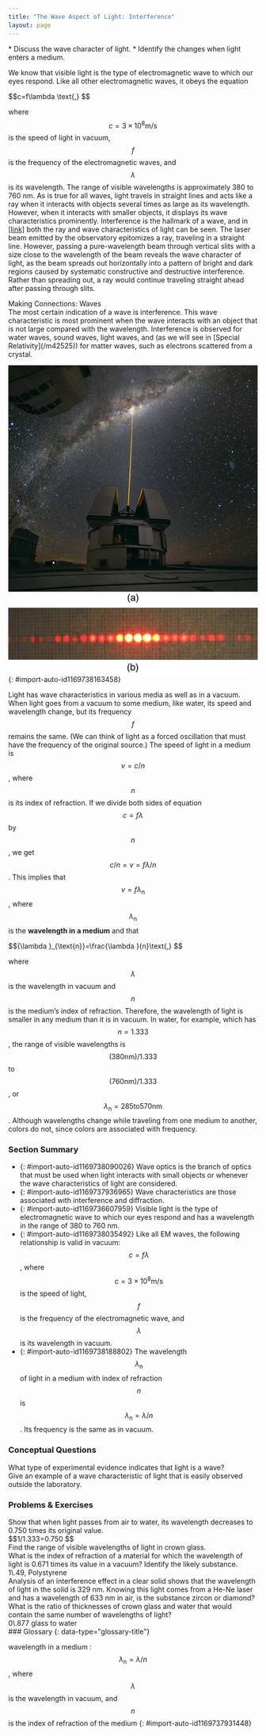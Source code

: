 ```yaml
---
title: "The Wave Aspect of Light: Interference"
layout: page
---
```



<div data-type="abstract" markdown="1">
* Discuss the wave character of light.
* Identify the changes when light enters a medium.

</div>

We know that visible light is the type of electromagnetic wave to which our eyes respond. Like all other electromagnetic waves, it obeys the equation

<div data-type="equation" id="eip-319">
 $$c=f\lambda \text{,} $$
</div>

where  $$c=3 \times 10^{8}  \text{m/s} $$
 is the speed of light in vacuum,  $$f $$
 is the frequency of the electromagnetic waves, and  $$\lambda  $$
 is its wavelength. The range of visible wavelengths is approximately 380 to 760 nm. As is true for all waves, light travels in straight lines and acts like a ray when it interacts with objects several times as large as its wavelength. However, when it interacts with smaller objects, it displays its wave characteristics prominently. Interference is the hallmark of a wave, and in [\[link\]](#import-auto-id1169738163458) both the ray and wave characteristics of light can be seen. The laser beam emitted by the observatory epitomizes a ray, traveling in a straight line. However, passing a pure-wavelength beam through vertical slits with a size close to the wavelength of the beam reveals the wave character of light, as the beam spreads out horizontally into a pattern of bright and dark regions caused by systematic constructive and destructive interference. Rather than spreading out, a ray would continue traveling straight ahead after passing through slits.

<div data-type="note" data-has-label="true" data-label="" markdown="1">
<div data-type="title">
Making Connections: Waves
</div>
The most certain indication of a wave is interference. This wave characteristic is most prominent when the wave interacts with an object that is not large compared with the wavelength. Interference is observed for water waves, sound waves, light waves, and (as we will see in [Special Relativity](/m42525)) for matter waves, such as electrons scattered from a crystal.

</div>

 ![Part a of the figure shows a thin bright orange laser beam emitted from an observatory traveling in a straight line up into a starry sky. Part b of the figure shows a horizontal pattern of orange red spots produced when a laser beam has passed through a grid of slits. The central spot is the brightest and the spots get dimmer as you move away from the center..](../resources/Figure_28_01_01a.jpg "(a) The laser beam emitted by an observatory acts like a ray, traveling in a straight line. This laser beam is from the Paranal Observatory of the European Southern Observatory. (credit: Yuri Beletsky, European Southern Observatory) (b) A laser beam passing through a grid of vertical slits produces an interference pattern&#x2014;characteristic of a wave. (credit: Shim'on and Slava Rybka, Wikimedia Commons)"){: #import-auto-id1169738163458}

Light has wave characteristics in various media as well as in a vacuum. When light goes from a vacuum to some medium, like water, its speed and wavelength change, but its frequency  $$f $$
 remains the same. (We can think of light as a forced oscillation that must have the frequency of the original source.) The speed of light in a medium is  $$v=c/n $$
, where  $$n $$
 is its index of refraction. If we divide both sides of equation  $$c=f\lambda  $$
 by  $$n $$
, we get  $$c/n=v=f\lambda /n $$
. This implies that  $$v=f{\lambda }_{\text{n}} $$
, where  $${\lambda }_{\text{n}} $$
 is the **wavelength in a medium** and that

<div data-type="equation" id="eip-272">
 $${\lambda }_{\text{n}}=\frac{\lambda }{n}\text{,} $$
</div>

where  $$\lambda  $$
 is the wavelength in vacuum and  $$n $$
 is the medium’s index of refraction. Therefore, the wavelength of light is smaller in any medium than it is in vacuum. In water, for example, which has  $$n=1.333 $$
, the range of visible wavelengths is  $$\left(380 \text{nm}\right)\text{/1}\text{.}333 $$
 to  $$\left(760 \text{nm}\right)\text{/1}\text{.}333 $$
, or  $${\lambda }_{\text{n}}=285 \text{to} 570 \text{nm} $$
. Although wavelengths change while traveling from one medium to another, colors do not, since colors are associated with frequency.

### Section Summary

* {: #import-auto-id1169738090026} Wave optics is the branch of optics that must be used when light interacts with small objects or whenever the wave characteristics of light are considered.
* {: #import-auto-id1169737936965} Wave characteristics are those associated with interference and diffraction.
* {: #import-auto-id1169736607959} Visible light is the type of electromagnetic wave to which our eyes respond and has a wavelength in the range of 380 to 760 nm.
* {: #import-auto-id1169738035492} Like all EM waves, the following relationship is valid in vacuum:
   $$c=f\lambda  $$
    , where
   $$c=3 \times 10^{8}  \text{m/s} $$ is the speed of light,
   $$f $$ is the frequency of the electromagnetic wave, and
   $$\lambda  $$ is its wavelength in vacuum.
* {: #import-auto-id1169738188802} The wavelength
   $${\lambda }_{\text{n}} $$ of light in a medium with index of refraction
   $$n $$ is
   $${\lambda }_{\text{n}}=\lambda /n $$
    . Its frequency is the same as in vacuum.

### Conceptual Questions

<div data-type="exercise" data-element-type="conceptual-questions">
<div data-type="problem" markdown="1">
What type of experimental evidence indicates that light is a wave?

</div>
</div>

<div data-type="exercise" data-element-type="conceptual-questions">
<div data-type="problem" markdown="1">
Give an example of a wave characteristic of light that is easily observed outside the laboratory.

</div>
</div>

### Problems &amp; Exercises

<div data-type="exercise" data-element-type="problems-exercises">
<div data-type="problem" markdown="1">
Show that when light passes from air to water, its wavelength decreases to 0.750 times its original value.

</div>
<div data-type="solution" markdown="1">
 $$1/1.333=0.750 $$
</div>
</div>

<div data-type="exercise" data-element-type="problems-exercises">
<div data-type="problem" markdown="1">
Find the range of visible wavelengths of light in crown glass.

</div>
</div>

<div data-type="exercise" data-element-type="problems-exercises">
<div data-type="problem" markdown="1">
What is the index of refraction of a material for which the wavelength of light is 0.671 times its value in a vacuum? Identify the likely substance.

</div>
<div data-type="solution" markdown="1">
1\.49, Polystyrene

</div>
</div>

<div data-type="exercise" data-element-type="problems-exercises">
<div data-type="problem" markdown="1">
Analysis of an interference effect in a clear solid shows that the wavelength of light in the solid is 329 nm. Knowing this light comes from a He-Ne laser and has a wavelength of 633 nm in air, is the substance zircon or diamond?

</div>
</div>

<div data-type="exercise" data-element-type="problems-exercises">
<div data-type="problem" markdown="1">
What is the ratio of thicknesses of crown glass and water that would contain the same number of wavelengths of light?

</div>
<div data-type="solution" markdown="1">
0\.877 glass to water

</div>
</div>

<div data-type="glossary" markdown="1">
### Glossary
{: data-type="glossary-title"}

wavelength in a medium
:  $${\lambda }_{\text{n}}=\lambda /n $$
    , where
   $$\lambda  $$ is the wavelength in vacuum, and
   $$n $$ is the index of refraction of the medium
{: #import-auto-id1169737931448}

</div>
